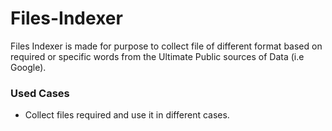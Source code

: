 # Files-Indexer
Files Indexer is made for purpose to collect file of different format based on required or specific words from the Ultimate Public sources of Data (i.e Google).

### Used Cases
- Collect files required and use it in different cases. 